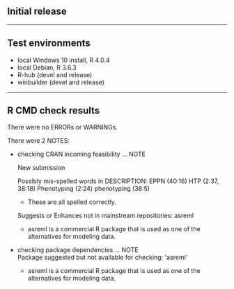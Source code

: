 ## Initial release

----

## Test environments

* local Windows 10 install, R 4.0.4
* local Debian, R 3.6.3
* R-hub (devel and release)
* winbuilder (devel and release)

----

## R CMD check results

There were no ERRORs or WARNINGs.

There were 2 NOTES:

  * checking CRAN incoming feasibility ... NOTE    
  
    New submission
  
    Possibly mis-spelled words in DESCRIPTION:
    EPPN (40:16)
    HTP (2:37, 38:18)
    Phenotyping (2:24)
    phenotyping (38:5)

    - These are all spelled correctly.

    Suggests or Enhances not in mainstream repositories: asreml

    - asreml is a commercial R package that is used as one of the alternatives for modeling data.

  * checking package dependencies ... NOTE  
    Package suggested but not available for checking: 'asreml'
    
    - asreml is a commercial R package that is used as one of the alternatives
    for modeling data.

